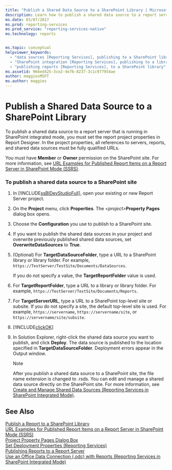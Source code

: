 ```yaml
---
title: "Publish a Shared Data Source to a SharePoint Library | Microsoft Docs"
description: Learn how to publish a shared data source to a report server that is running in SharePoint integrated mode.
ms.date: 03/07/2017
ms.prod: reporting-services
ms.prod_service: "reporting-services-native"
ms.technology: reports


ms.topic: conceptual
helpviewer_keywords: 
  - "data sources [Reporting Services], publishing to a SharePoint library"
  - "SharePoint integration [Reporting Services], publishing to a library"
  - "publishing reports [Reporting Services], to a SharePoint library"
ms.assetid: 966ed425-3ce2-4e76-8237-3c1c977954ae
author: maggiesMSFT
ms.author: maggies
---
```

# Publish a Shared Data Source to a SharePoint Library
  To publish a shared data source to a report server that is running in SharePoint integrated mode, you must set the report project properties in Report Designer. In the project properties, all references to servers, reports, and shared data sources must be fully qualified URLs.  
  
 You must have **Member** or **Owner** permission on the SharePoint site. For more information, see [URL Examples for Published Report Items on a Report Server in SharePoint Mode &#40;SSRS&#41;](../../reporting-services/tools/url-examples-for-items-on-a-report-server-sharepoint-mode.md).  
  
### To publish a shared data source to a SharePoint site  
  
1.  In [!INCLUDE[ssBIDevStudioFull](../../includes/ssbidevstudiofull-md.md)], open your existing or new Report Server project.  
  
2.  On the **Project** menu, click **Properties**. The _\<project>_**Property Pages** dialog box opens.  
  
3.  Choose the **Configuration** you use to publish to a SharePoint site.  
  
4.  If you want to publish the shared data sources in your project and overwrite previously published shared data sources, set **OverwriteDataSources** to **True**.  
  
5.  (Optional) For **TargetDataSourceFolder**, type a URL to a SharePoint library or library folder. For example, `https://TestServer/TestSite/Documents/DataSources`.  
  
     If you do not specify a value, the **TargetReportFolder** value is used.  
  
6.  For **TargetReportFolder**, type a URL to a library or library folder. For example, `https://TestServer/TestSite/Documents/Reports`.  
  
7.  For **TargetServerURL**, type a URL to a SharePoint top-level site or subsite. If you do not specify a site, the default top-level site is used. For example, `https://servername`, `https://servername/site`, or `https://servername/site/subsite`.  
  
8.  [!INCLUDE[clickOK](../../includes/clickok-md.md)]  
  
9. In Solution Explorer, right-click the shared data source you want to publish, and click **Deploy**. The data source is published to the location specified in **TargetDataSourceFolder**. Deployment errors appear in the Output window.  
  
    > [!NOTE]  
    >  After you publish a shared data source to a SharePoint site, the file name extension is changed to .rsds. You can edit and manage a shared data source directly on the SharePoint site. For more information, see [Create and Manage Shared Data Sources &#40;Reporting Services in SharePoint Integrated Mode&#41;](https://msdn.microsoft.com/library/2d3428e4-a810-4e66-a287-ff18e57fad76).  
  
## See Also  
 [Publish a Report to a SharePoint Library](../../reporting-services/reports/publish-a-report-to-a-sharepoint-library.md)   
 [URL Examples for Published Report Items on a Report Server in SharePoint Mode &#40;SSRS&#41;](../../reporting-services/tools/url-examples-for-items-on-a-report-server-sharepoint-mode.md)   
 [Project Property Pages Dialog Box](../../reporting-services/tools/project-property-pages-dialog-box.md)   
 [Set Deployment Properties &#40;Reporting Services&#41;](../../reporting-services/tools/set-deployment-properties-reporting-services.md)   
 [Publishing Reports to a Report Server](../../reporting-services/reports/publishing-reports-to-a-report-server.md)   
 [Use an Office Data Connection &#40;.odc&#41; with Reports &#40;Reporting Services in SharePoint Integrated Mode&#41;](../../reporting-services/report-data/use-an-office-data-connection-odc-with-reports.md)  
  
  
